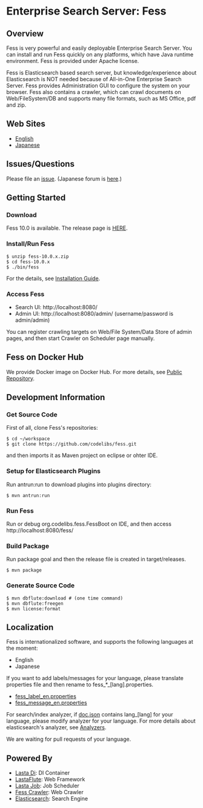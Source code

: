 Enterprise Search Server: Fess 
====

## Overview

Fess is very powerful and easily deployable Enterprise Search Server. You can install and run Fess quickly on any platforms, which have Java runtime environment. Fess is provided under Apache license.

Fess is Elasticsearch based search server, but knowledge/experience about Elasticsearch is NOT needed because of All-in-One Enterprise Search Server. Fess provides Administration GUI to configure the system on your browser. Fess also contains a crawler, which can crawl documents on Web/FileSystem/DB and supports many file formats, such as MS Office, pdf and zip.

## Web Sites

 - [English](http://fess.codelibs.org/)
 - [Japanese](http://fess.codelibs.org/ja/)

## Issues/Questions

Please file an [issue](https://github.com/codelibs/fess/issues "issue").
(Japanese forum is [here](https://github.com/codelibs/codelibs-ja-forum "here").)

## Getting Started

### Download

Fess 10.0 is available.
The release page is [HERE](https://github.com/codelibs/fess/releases "download").

### Install/Run Fess

    $ unzip fess-10.0.x.zip
    $ cd fess-10.0.x
    $ ./bin/fess

For the details, see [Installation Guide](http://fess.codelibs.org/10.0/install/index.html).

### Access Fess

- Search UI: http://localhost:8080/
- Admin UI: http://localhost:8080/admin/ (username/password is admin/admin)

You can register crawling targets on Web/File System/Data Store of admin pages, and then start Crawler on Scheduler page manually.

## Fess on Docker Hub

We provide Docker image on Docker Hub. 
For more details, see [Public Repository](https://hub.docker.com/r/codelibs/fess/).

## Development Information

### Get Source Code

First of all, clone Fess's repositories:

    $ cd ~/workspace
    $ git clone https://github.com/codelibs/fess.git

and then imports it as Maven project on eclipse or ohter IDE.

### Setup for Elasticsearch Plugins

Run antrun:run to download plugins into plugins directory:

    $ mvn antrun:run

### Run Fess

Run or debug org.codelibs.fess.FessBoot on IDE, and then access http://localhost:8080/fess/

### Build Package

Run package goal and then the release file is created in target/releases.

    $ mvn package

### Generate Source Code

    $ mvn dbflute:download # (one time command)
    $ mvn dbflute:freegen
    $ mvn license:format

## Localization

Fess is internationalized software, and supports the following languages at the moment:

* English
* Japanese

If you want to add labels/messages for your language, please translate properties file and then rename to fess\_*_[lang].properties.

* [fess_label_en.properties](https://github.com/codelibs/fess/blob/master/src/main/resources/fess_label_en.properties)
* [fess_message_en.properties](https://github.com/codelibs/fess/blob/master/src/main/resources/fess_message_en.properties)

For search/index analyzer, if [doc.json](https://github.com/codelibs/fess/blob/master/src/main/resources/fess_indices/fess/doc.json) contains lang\_[lang] for your language, please modify analyzer for your language. For more details about elasticsearch's analyzer, see [Analyzers](https://www.elastic.co/guide/en/elasticsearch/reference/current/analysis-analyzers.html).

We are waiting for pull requests of your language.

## Powered By

* [Lasta Di](https://github.com/lastaflute/lasta-di "Lasta Di"): DI Container
* [LastaFlute](https://github.com/lastaflute/lastaflute "LastaFlute"): Web Framework
* [Lasta Job](https://github.com/lastaflute/lasta-job "Lasta Job"): Job Scheduler
* [Fess Crawler](https://github.com/codelibs/fess-crawler "Fess Crawler"): Web Crawler
* [Elasticsearch](https://github.com/elastic/elasticsearch "Elasticsearch"): Search Engine
